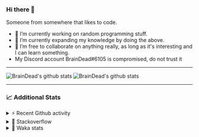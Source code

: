 ### Hi there 👋

Someone from somewhere that likes to code.

- 🔭 I’m currently working on random programming stuff.
- 🌱 I’m currently expanding my knowledge by doing the above.
- 👯 I’m free to collaborate on anything really, as long as it's interesting and I can learn something.
- My Discord account BrainDead#6105 is compromised, do not trust it
<hr>


<img alt="BrainDead's github stats" align="left" src="https://github-readme-stats.vercel.app/api?username=albertopoljak&count_private=true&show_icons=true&theme=radical&hide_border=true"/>
<img alt="BrainDead's github stats" align="left" src="https://github-readme-stats.vercel.app/api/top-langs/?username=albertopoljak&layout=compact&theme=radical&hide_border=true&card_width=250"/>
<br clear="left"/>

<hr>

### 📈 Additional Stats

<details>
  <summary>⚡ Recent Github activity</summary>
  <br/>

  <!--START_SECTION:activity-->
1. 🗣 Commented on [#25](https://github.com/albertopoljak/Licensy/issues/25) in [albertopoljak/Licensy](https://github.com/albertopoljak/Licensy)
2. ❗️ Closed issue [#27](https://github.com/albertopoljak/Licensy/issues/27) in [albertopoljak/Licensy](https://github.com/albertopoljak/Licensy)
3. 🎉 Merged PR [#24](https://github.com/albertopoljak/Licensy/pull/24) in [albertopoljak/Licensy](https://github.com/albertopoljak/Licensy)
4. 🎉 Merged PR [#29](https://github.com/albertopoljak/Licensy/pull/29) in [albertopoljak/Licensy](https://github.com/albertopoljak/Licensy)
5. 💪 Opened PR [#29](https://github.com/albertopoljak/Licensy/pull/29) in [albertopoljak/Licensy](https://github.com/albertopoljak/Licensy)
  <!--END_SECTION:activity-->
</details>

<details>
  <summary>👀 Stackoverflow</summary>

  [![Omid Nikrah StackOverflow](https://github-readme-stackoverflow.vercel.app/?userID=11311072&theme=dark)](https://stackoverflow.com/users/11311072/braindead)

</details>

<details>
  <summary>🤖 Waka stats</summary>
  <br/>

  <!--START_SECTION:waka-->
![Profile Views](http://img.shields.io/badge/Profile%20Views-106-blue)

![Lines of code](https://img.shields.io/badge/From%20Hello%20World%20I%27ve%20Written-258071%20lines%20of%20code-blue)

**🐱 My Github Data** 

> 🏆 643 Contributions in the Year 2021
 > 
> 📦 148.7 kB Used in Github's Storage 
 > 
> 💼 Opted to Hire
 > 
> 📜 33 Public Repositories 
 > 
> 🔑 8 Private Repositories  
 > 
**I'm an Early 🐤** 

```text
🌞 Morning    129 commits    ████░░░░░░░░░░░░░░░░░░░░░   19.0% 
🌆 Daytime    262 commits    █████████░░░░░░░░░░░░░░░░   38.59% 
🌃 Evening    195 commits    ███████░░░░░░░░░░░░░░░░░░   28.72% 
🌙 Night      93 commits     ███░░░░░░░░░░░░░░░░░░░░░░   13.7%

```
📅 **I'm Most Productive on Tuesday** 

```text
Monday       101 commits    ███░░░░░░░░░░░░░░░░░░░░░░   14.87% 
Tuesday      136 commits    █████░░░░░░░░░░░░░░░░░░░░   20.03% 
Wednesday    119 commits    ████░░░░░░░░░░░░░░░░░░░░░   17.53% 
Thursday     121 commits    ████░░░░░░░░░░░░░░░░░░░░░   17.82% 
Friday       67 commits     ██░░░░░░░░░░░░░░░░░░░░░░░   9.87% 
Saturday     59 commits     ██░░░░░░░░░░░░░░░░░░░░░░░   8.69% 
Sunday       76 commits     ██░░░░░░░░░░░░░░░░░░░░░░░   11.19%

```


📊 **This Week I Spent My Time On** 

```text
💬 Programming Languages: 
Python                   15 hrs 3 mins       █████████████████░░░░░░░░   69.75% 
XML                      5 hrs 54 mins       ██████░░░░░░░░░░░░░░░░░░░   27.41% 
Other                    18 mins             ░░░░░░░░░░░░░░░░░░░░░░░░░   1.39% 
Gettext Catalog          10 mins             ░░░░░░░░░░░░░░░░░░░░░░░░░   0.84% 
CSV                      8 mins              ░░░░░░░░░░░░░░░░░░░░░░░░░   0.62%

🐱‍💻 Projects: 
odoo_14_fresh            21 hrs 17 mins      ████████████████████████░   98.66% 
fu                       15 mins             ░░░░░░░░░░░░░░░░░░░░░░░░░   1.17% 
glovia_custom_addons     1 min               ░░░░░░░░░░░░░░░░░░░░░░░░░   0.11% 
Unknown Project          0 secs              ░░░░░░░░░░░░░░░░░░░░░░░░░   0.06% 
odoo14_custom_addons     0 secs              ░░░░░░░░░░░░░░░░░░░░░░░░░   0.0%

💻 Operating System: 
Linux                    21 hrs 19 mins      ████████████████████████░   98.83% 
Windows                  15 mins             ░░░░░░░░░░░░░░░░░░░░░░░░░   1.17%

```

**I Mostly Code in Python** 

```text
Python                   29 repos            ████████████████████░░░░░   80.56% 
Java                     4 repos             ██░░░░░░░░░░░░░░░░░░░░░░░   11.11% 
TypeScript               1 repo              ░░░░░░░░░░░░░░░░░░░░░░░░░   2.78% 
JavaScript               1 repo              ░░░░░░░░░░░░░░░░░░░░░░░░░   2.78% 
HTML                     1 repo              ░░░░░░░░░░░░░░░░░░░░░░░░░   2.78%

```



 Last Updated on 27/10/2021
<!--END_SECTION:waka-->
</details>

